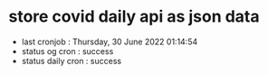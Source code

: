 # store covid daily api as json data

- last cronjob : Thursday, 30 June 2022 01:14:54
- status og cron : success
- status daily cron : success
      
      